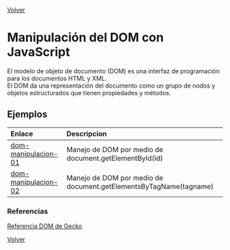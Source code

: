 [Volver](../../../)
# Manipulación del DOM con JavaScript
El modelo de objeto de documento (DOM) es una interfaz de programación para los documentos HTML y XML.  
El DOM da una representación del documento como un grupo de nodos y objetos estructurados que tienen propiedades y métodos.

## Ejemplos

|Enlace                                        |Descripcion        |
|:-----                                        |:----------        |
|[dom-manipulacion-01](./01/)   |Manejo de DOM por medio de document.getElementById(id)  |
|[dom-manipulacion-02](./02/)   |Manejo de DOM por medio de document.getElementsByTagName(tagname)|



### Referencias
[Referencia DOM de Gecko](https://developer.mozilla.org/es/docs/Referencia_DOM_de_Gecko/Introducci%C3%B3n)

[Volver](../../../)
